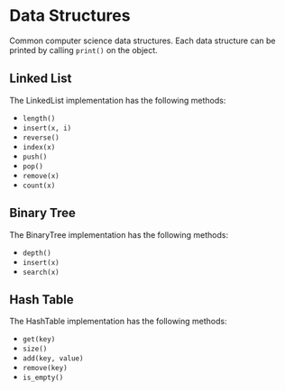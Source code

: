 # Data Structures

Common computer science data structures.
Each data structure can be printed by calling `print()` on the object.

## Linked List
The LinkedList implementation has the following methods:
* `length()`
* `insert(x, i)`
* `reverse()`
* `index(x)`
* `push()`
* `pop()`
* `remove(x)`
* `count(x)`

## Binary Tree
The BinaryTree implementation has the following methods:
* `depth()`
* `insert(x)`
* `search(x)`

## Hash Table
The HashTable implementation has the following methods:
* `get(key)`
* `size()`
* `add(key, value)`
* `remove(key)`
* `is_empty()`
